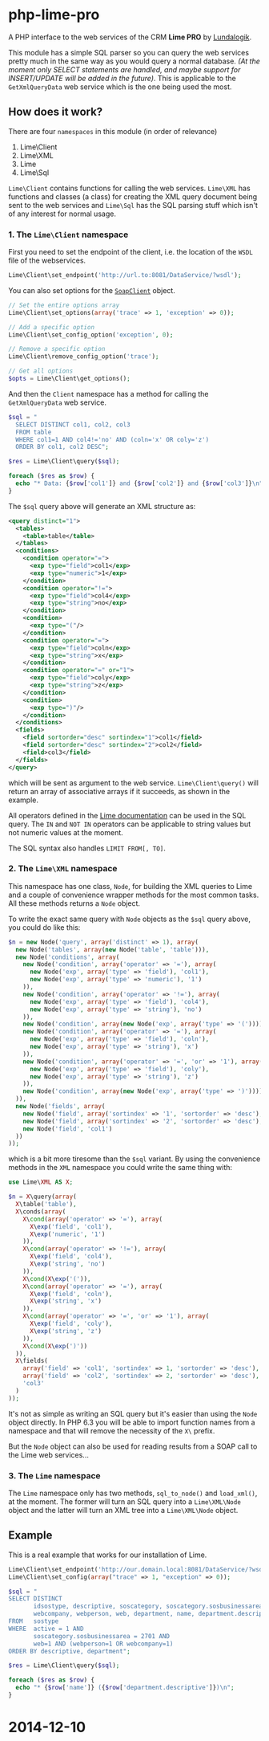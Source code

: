 php-lime-pro
============

A PHP interface to the web services of the CRM **Lime PRO** by
[Lundalogik](https://github.com/lundalogik).

This module has a simple SQL parser so you can query the web services pretty
much in the same way as you would query a normal database. *(At the moment
only SELECT statements are handled, and maybe support for INSERT/UPDATE will
be added in the future)*. This is applicable to the `GetXmlQueryData` web
service which is the one being used the most.

## How does it work?

There are four `namespaces` in this module (in order of relevance)

  1. Lime\Client
  2. Lime\XML
  3. Lime
  4. Lime\Sql

`Lime\Client` contains functions for calling the web services. `Lime\XML` has
functions and classes (a class) for creating the XML query document being sent
to the web services and `Lime\Sql` has the SQL parsing stuff which isn't of any
interest for normal usage.

### 1. The `Lime\Client` namespace

First you need to set the endpoint of the client, i.e. the location of the
`WSDL` file of the webservices.

```php
Lime\Client\set_endpoint('http://url.to:8081/DataService/?wsdl');
```

You can also set options for the [`SoapClient`](http://php.net/manual/en/soapclient.soapclient.php)
object.

```php
// Set the entire options array
Lime\Client\set_options(array('trace' => 1, 'exception' => 0));

// Add a specific option
Lime\Client\set_config_option('exception', 0);

// Remove a specific option
Lime\Client\remove_config_option('trace');

// Get all options
$opts = Lime\Client\get_options();
```

And then the `Client` namespace has a method for calling the `GetXmlQueryData`
web service.

```php
$sql = "
  SELECT DISTINCT col1, col2, col3
  FROM table
  WHERE col1=1 AND col4!='no' AND (coln='x' OR coly='z')
  ORDER BY col1, col2 DESC";

$res = Lime\Client\query($sql);

foreach ($res as $row) {
  echo "* Data: {$row['col1']} and {$row['col2']} and {$row['col3']}\n";
}
```

The `$sql` query above will generate an XML structure as:

```xml
<query distinct="1">
  <tables>
    <table>table</table>
  </tables>
  <conditions>
    <condition operator="=">
      <exp type="field">col1</exp>
      <exp type="numeric">1</exp>
    </condition>
    <condition operator="!=">
      <exp type="field">col4</exp>
      <exp type="string">no</exp>
    </condition>
    <condition>
      <exp type="("/>
    </condition>
    <condition operator="=">
      <exp type="field">coln</exp>
      <exp type="string">x</exp>
    </condition>
    <condition operator="=" or="1">
      <exp type="field">coly</exp>
      <exp type="string">z</exp>
    </condition>
    <condition>
      <exp type=")"/>
    </condition>
  </conditions>
  <fields>
    <field sortorder="desc" sortindex="1">col1</field>
    <field sortorder="desc" sortindex="2">col2</field>
    <field>col3</field>
  </fields>
</query>
```

which will be sent as argument to the web service. `Lime\Client\query()` will
return an array of associative arrays if it succeeds, as shown in the example.

All operators defined in the [Lime documentation](http://docs.lundalogik.com/pro/integration/lime-web-service/queries)
can be used in the SQL query. The `IN` and `NOT IN` operators can be applicable
to string values but not numeric values at the moment.

The SQL syntax also handles `LIMIT FROM[, TO]`.

### 2. The `Lime\XML` namespace

This namespace has one class, `Node`, for building the XML queries to Lime and
a couple of convenience wrapper methods for the most common tasks. All these
methods returns a `Node` object.

To write the exact same query with `Node` objects as the `$sql` query above,
you could do like this:

```php
$n = new Node('query', array('distinct' => 1), array(
  new Node('tables', array(new Node('table', 'table'))),
  new Node('conditions', array(
    new Node('condition', array('operator' => '='), array(
      new Node('exp', array('type' => 'field'), 'col1'),
      new Node('exp', array('type' => 'numeric'), '1')
    )),
    new Node('condition', array('operator' => '!='), array(
      new Node('exp', array('type' => 'field'), 'col4'),
      new Node('exp', array('type' => 'string'), 'no')
    )),
    new Node('condition', array(new Node('exp', array('type' => '(')))),
    new Node('condition', array('operator' => '='), array(
      new Node('exp', array('type' => 'field'), 'coln'),
      new Node('exp', array('type' => 'string'), 'x')
    )),
    new Node('condition', array('operator' => '=', 'or' => '1'), array(
      new Node('exp', array('type' => 'field'), 'coly'),
      new Node('exp', array('type' => 'string'), 'z')
    )),
    new Node('condition', array(new Node('exp', array('type' => ')'))))
  )),
  new Node('fields', array(
    new Node('field', array('sortindex' => '1', 'sortorder' => 'desc'), 'col1'),
    new Node('field', array('sortindex' => '2', 'sortorder' => 'desc'), 'col2'),
    new Node('field', 'col1')
  ))
));
```

which is a bit more tiresome than the `$sql` variant. By using the convenience
methods in the `XML` namespace you could write the same thing with:

```php
use Lime\XML AS X;

$n = X\query(array(
  X\table('table'),
  X\conds(array(
    X\cond(array('operator' => '='), array(
      X\exp('field', 'col1'),
      X\exp('numeric', '1')
    )),
    X\cond(array('operator' => '!='), array(
      X\exp('field', 'col4'),
      X\exp('string', 'no')
    )),
    X\cond(X\exp('(')),
    X\cond(array('operator' => '='), array(
      X\exp('field', 'coln'),
      X\exp('string', 'x')
    )),
    X\cond(array('operator' => '=', 'or' => '1'), array(
      X\exp('field', 'coly'),
      X\exp('string', 'z')
    )),
    X\cond(X\exp(')'))
  )),
  X\fields(
    array('field' => 'col1', 'sortindex' => 1, 'sortorder' => 'desc'),
    array('field' => 'col2', 'sortindex' => 2, 'sortorder' => 'desc'),
    'col3'
  )
));
```

It's not as simple as writing an SQL query but it's easier than using the
`Node` object directly. In PHP 6.3 you will be able to import function names
from a namespace and that will remove the necessity of the `X\` prefix.

But the `Node` object can also be used for reading results from a SOAP call
to the Lime web services...

### 3. The `Lime` namespace

The `Lime` namespace only has two methods, `sql_to_node()` and `load_xml()`, at
the moment. The former will turn an SQL query into a `Lime\XML\Node` object and
the latter will turn an XML tree into a `Lime\XML\Node` object.

## Example

This is a real example that works for our installation of Lime.

```php
Lime\Client\set_endpoint('http://our.domain.local:8081/DataService/?wsdl');
Lime\Client\set_config(array("trace" => 1, "exception" => 0));

$sql = "
SELECT DISTINCT
       idsostype, descriptive, soscategory, soscategory.sosbusinessarea,
       webcompany, webperson, web, department, name, department.descriptive
FROM   sostype
WHERE  active = 1 AND
       soscategory.sosbusinessarea = 2701 AND
       web=1 AND (webperson=1 OR webcompany=1)
ORDER BY descriptive, department";

$res = Lime\Client\query($sql);

foreach ($res as $row) {
  echo "* {$row['name']} ({$row['department.descriptive']})\n";
}
```

# 2014-12-10